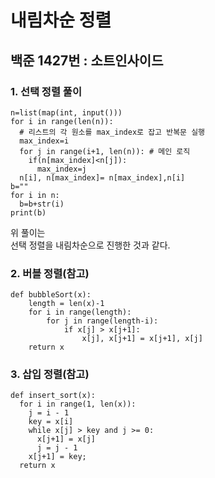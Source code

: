 # 내림차순 정렬

## 백준 1427번 : 소트인사이드

### 1. 선택 정렬 풀이

```text
n=list(map(int, input()))
for i in range(len(n)):
  # 리스트의 각 원소를 max_index로 잡고 반복문 실행
  max_index=i
  for j in range(i+1, len(n)): # 메인 로직
    if(n[max_index]<n[j]):
      max_index=j
  n[i], n[max_index]= n[max_index],n[i]
b=""
for i in n:
  b=b+str(i)
print(b)
```

위 풀이는  
선택 정렬을 내림차순으로 진행한 것과 같다.  

### 2. 버블 정렬(참고)

```text
def bubbleSort(x):
	length = len(x)-1
	for i in range(length):
		for j in range(length-i):
			if x[j] > x[j+1]:
				x[j], x[j+1] = x[j+1], x[j]
	return x
```

### 3. 삽입 정렬(참고)
```text
def insert_sort(x):
  for i in range(1, len(x)):
    j = i - 1
    key = x[i]
    while x[j] > key and j >= 0:
      x[j+1] = x[j]
      j = j - 1
    x[j+1] = key;
  return x
```



